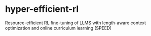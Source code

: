 # hyper-efficient-rl
Resource-efficient RL fine-tuning of LLMS with length-aware context optimization and online curriculum learning (SPEED)
